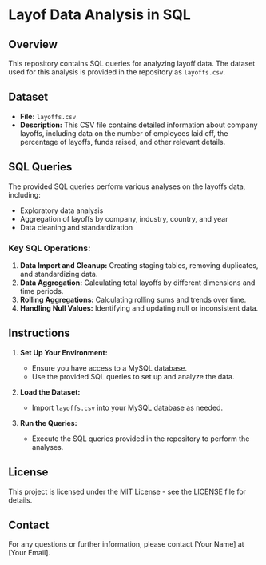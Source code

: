 # Layof Data Analysis in SQL

## Overview

This repository contains SQL queries for analyzing layoff data. The dataset used for this analysis is provided in the repository as `layoffs.csv`.

## Dataset

- **File:** `layoffs.csv`
- **Description:** This CSV file contains detailed information about company layoffs, including data on the number of employees laid off, the percentage of layoffs, funds raised, and other relevant details.

## SQL Queries

The provided SQL queries perform various analyses on the layoffs data, including:

- Exploratory data analysis
- Aggregation of layoffs by company, industry, country, and year
- Data cleaning and standardization

### Key SQL Operations:

1. **Data Import and Cleanup:** Creating staging tables, removing duplicates, and standardizing data.
2. **Data Aggregation:** Calculating total layoffs by different dimensions and time periods.
3. **Rolling Aggregations:** Calculating rolling sums and trends over time.
4. **Handling Null Values:** Identifying and updating null or inconsistent data.

## Instructions

1. **Set Up Your Environment:**
   - Ensure you have access to a MySQL database.
   - Use the provided SQL queries to set up and analyze the data.

2. **Load the Dataset:**
   - Import `layoffs.csv` into your MySQL database as needed.

3. **Run the Queries:**
   - Execute the SQL queries provided in the repository to perform the analyses.

## License

This project is licensed under the MIT License - see the [LICENSE](LICENSE) file for details.

## Contact

For any questions or further information, please contact [Your Name] at [Your Email].

